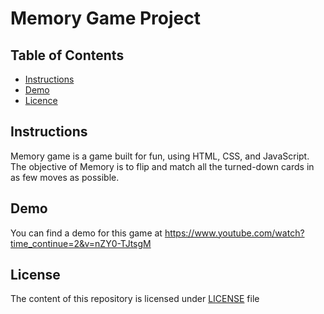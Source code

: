 # Memory Game Project

## Table of Contents

* [Instructions](#instructions)
* [Demo](#demo)
* [Licence](#license)

## Instructions

Memory game is a game built for fun, using HTML, CSS, and JavaScript. The objective of Memory is to flip and match all the turned-down cards in as few moves as possible.

## Demo

You can find a demo for this game at https://www.youtube.com/watch?time_continue=2&v=nZY0-TJtsgM

## License

The content of this repository is licensed under [LICENSE](/LICENSE) file

